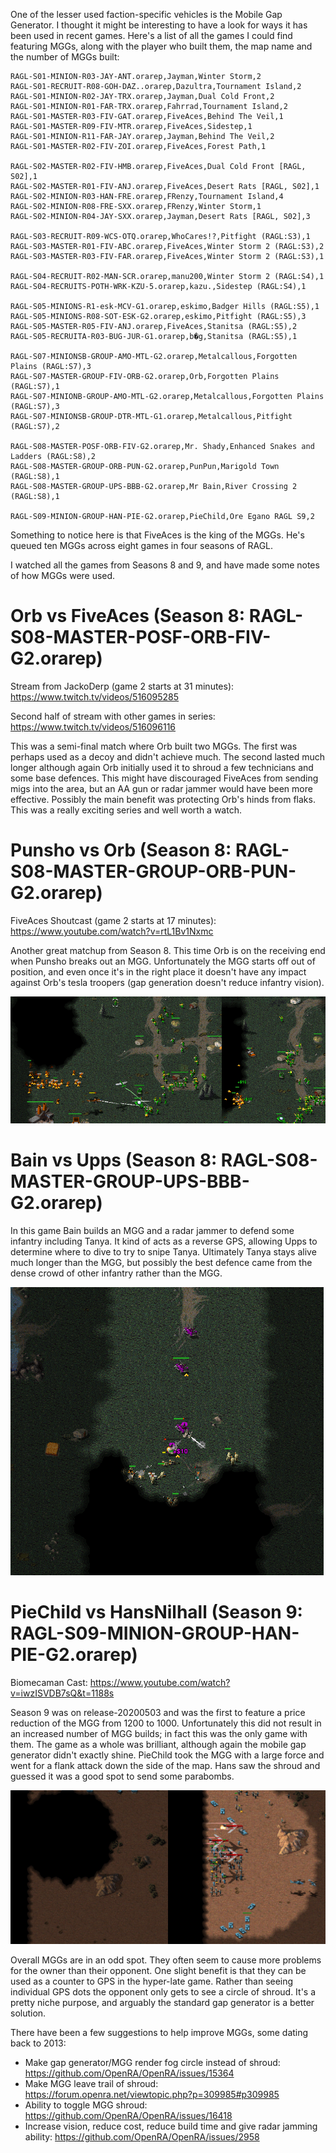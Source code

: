 One of the lesser used faction-specific vehicles is the Mobile Gap Generator.  I thought it might be interesting to have a look for ways it has been used in recent games.  Here's a list of all the games I could find featuring MGGs, along with the player who built them, the map name and the number of MGGs built:

```
RAGL-S01-MINION-R03-JAY-ANT.orarep,Jayman,Winter Storm,2
RAGL-S01-RECRUIT-R08-GOH-DAZ..orarep,Dazultra,Tournament Island,2
RAGL-S01-MINION-R02-JAY-TRX.orarep,Jayman,Dual Cold Front,2
RAGL-S01-MINION-R01-FAR-TRX.orarep,Fahrrad,Tournament Island,2
RAGL-S01-MASTER-R03-FIV-GAT.orarep,FiveAces,Behind The Veil,1
RAGL-S01-MASTER-R09-FIV-MTR.orarep,FiveAces,Sidestep,1
RAGL-S01-MINION-R11-FAR-JAY.orarep,Jayman,Behind The Veil,2
RAGL-S01-MASTER-R02-FIV-ZOI.orarep,FiveAces,Forest Path,1

RAGL-S02-MASTER-R02-FIV-HMB.orarep,FiveAces,Dual Cold Front [RAGL, S02],1
RAGL-S02-MASTER-R01-FIV-ANJ.orarep,FiveAces,Desert Rats [RAGL, S02],1
RAGL-S02-MINION-R03-HAN-FRE.orarep,FRenzy,Tournament Island,4
RAGL-S02-MINION-R08-FRE-SXX.orarep,FRenzy,Winter Storm,1
RAGL-S02-MINION-R04-JAY-SXX.orarep,Jayman,Desert Rats [RAGL, S02],3

RAGL-S03-RECRUIT-R09-WCS-OTQ.orarep,WhoCares!?,Pitfight (RAGL:S3),1
RAGL-S03-MASTER-R01-FIV-ABC.orarep,FiveAces,Winter Storm 2 (RAGL:S3),2
RAGL-S03-MASTER-R03-FIV-FAR.orarep,FiveAces,Winter Storm 2 (RAGL:S3),1

RAGL-S04-RECRUIT-R02-MAN-SCR.orarep,manu200,Winter Storm 2 (RAGL:S4),1
RAGL-S04-RECRUITS-POTH-WRK-KZU-5.orarep,kazu.,Sidestep (RAGL:S4),1

RAGL-S05-MINIONS-R1-esk-MCV-G1.orarep,eskimo,Badger Hills (RAGL:S5),1
RAGL-S05-MINIONS-R08-SOT-ESK-G2.orarep,eskimo,Pitfight (RAGL:S5),3
RAGL-S05-MASTER-R05-FIV-ANJ.orarep,FiveAces,Stanitsa (RAGL:S5),2
RAGL-S05-RECRUITA-R03-BUG-JUR-G1.orarep,b�g,Stanitsa (RAGL:S5),1

RAGL-S07-MINIONSB-GROUP-AMO-MTL-G2.orarep,Metalcallous,Forgotten Plains (RAGL:S7),3
RAGL-S07-MASTER-GROUP-FIV-ORB-G2.orarep,Orb,Forgotten Plains (RAGL:S7),1
RAGL-S07-MINIONB-GROUP-AMO-MTL-G2.orarep,Metalcallous,Forgotten Plains (RAGL:S7),3
RAGL-S07-MINIONSB-GROUP-DTR-MTL-G1.orarep,Metalcallous,Pitfight (RAGL:S7),2

RAGL-S08-MASTER-POSF-ORB-FIV-G2.orarep,Mr. Shady,Enhanced Snakes and Ladders (RAGL:S8),2
RAGL-S08-MASTER-GROUP-ORB-PUN-G2.orarep,PunPun,Marigold Town (RAGL:S8),1
RAGL-S08-MASTER-GROUP-UPS-BBB-G2.orarep,Mr Bain,River Crossing 2 (RAGL:S8),1

RAGL-S09-MINION-GROUP-HAN-PIE-G2.orarep,PieChild,Ore Egano RAGL S9,2
```

Something to notice here is that FiveAces is the king of the MGGs.  He's queued ten MGGs across eight games in four seasons of RAGL.

I watched all the games from Seasons 8 and 9, and have made some notes of how MGGs were used.

# Orb vs FiveAces (Season 8: RAGL-S08-MASTER-POSF-ORB-FIV-G2.orarep)
Stream from JackoDerp (game 2 starts at 31 minutes): https://www.twitch.tv/videos/516095285

Second half of stream with other games in series: https://www.twitch.tv/videos/516096116

This was a semi-final match where Orb built two MGGs. The first was perhaps used as a decoy and didn't achieve much. The second lasted much longer although again Orb initially used it to shroud a few technicians and some base defences.  This might have discouraged FiveAces from sending migs into the area, but an AA gun or radar jammer would have been more effective.  Possibly the main benefit was protecting Orb's hinds from flaks.  This was a really exciting series and well worth a watch.

# Punsho vs Orb (Season 8: RAGL-S08-MASTER-GROUP-ORB-PUN-G2.orarep)
FiveAces Shoutcast (game 2 starts at 17 minutes): https://www.youtube.com/watch?v=rtL1Bv1Nxmc

Another great matchup from Season 8. This time Orb is on the receiving end when Punsho breaks out an MGG.  Unfortunately the MGG starts off out of position, and even once it's in the right place it doesn't have any impact against Orb's tesla troopers (gap generation doesn't reduce infantry vision).

![](032_MGGPunshoVsOrbLimitedImpact.png)

# Bain vs Upps (Season 8: RAGL-S08-MASTER-GROUP-UPS-BBB-G2.orarep)

In this game Bain builds an MGG and a radar jammer to defend some infantry including Tanya. It kind of acts as a reverse GPS, allowing Upps to determine where to dive to try to snipe Tanya. Ultimately Tanya stays alive much longer than the MGG, but possibly the best defence came from the dense crowd of other infantry rather than the MGG.

![](032_MGGBainVsUppsReverseGPS.png)

# PieChild vs HansNilhall (Season 9: RAGL-S09-MINION-GROUP-HAN-PIE-G2.orarep)
Biomecaman Cast: https://www.youtube.com/watch?v=iwzISVDB7sQ&t=1188s

Season 9 was on release-20200503 and was the first to feature a price reduction of the MGG from 1200 to 1000.  Unfortunately this did not result in an increased number of MGG builds; in fact this was the only game with them.  The game as a whole was brilliant, although again the mobile gap generator didn't exactly shine.  PieChild took the MGG with a large force and went for a flank attack down the side of the map. Hans saw the shroud and guessed it was a good spot to send some parabombs.

![](032_MGGPieChildVsHansNilhall.jpg)

Overall MGGs are in an odd spot. They often seem to cause more problems for the owner than their opponent.  One slight benefit is that they can be used as a counter to GPS in the hyper-late game. Rather than seeing individual GPS dots the opponent only gets to see a circle of shroud.  It's a pretty niche purpose, and arguably the standard gap generator is a better solution.

There have been a few suggestions to help improve MGGs, some dating back to 2013:

 * Make gap generator/MGG render fog circle instead of shroud: https://github.com/OpenRA/OpenRA/issues/15364
 * Make MGG leave trail of shroud: https://forum.openra.net/viewtopic.php?p=309985#p309985
 * Ability to toggle MGG shroud: https://github.com/OpenRA/OpenRA/issues/16418
 * Increase vision, reduce cost, reduce build time and give radar jamming ability: https://github.com/OpenRA/OpenRA/issues/2958
